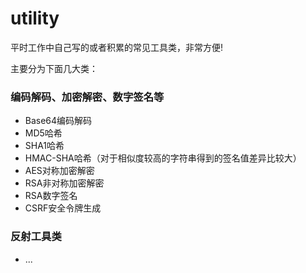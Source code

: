 utility
=======

平时工作中自己写的或者积累的常见工具类，非常方便!

主要分为下面几大类：

### 编码解码、加密解密、数字签名等

* Base64编码解码
* MD5哈希
* SHA1哈希
* HMAC-SHA哈希（对于相似度较高的字符串得到的签名值差异比较大）
* AES对称加密解密
* RSA非对称加密解密
* RSA数字签名
* CSRF安全令牌生成

### 反射工具类

* ...